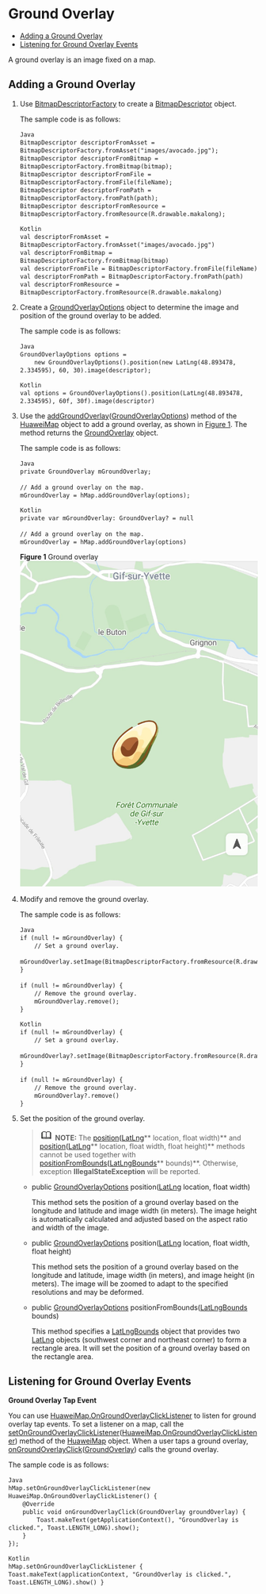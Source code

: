 # Ground Overlay<a name="EN-US_TOPIC_0000001098683764"></a>

-   [Adding a Ground Overlay](#section182724503583)
-   [Listening for Ground Overlay Events](#section191618511427)

A ground overlay is an image fixed on a map.

## Adding a Ground Overlay<a name="section182724503583"></a>

1.  Use  [BitmapDescriptorFactory](en-us_topic_0000001145523543.md)  to create a  [BitmapDescriptor](en-us_topic_0000001145843379.md)  object.

    The sample code is as follows:

    ```
    Java
    BitmapDescriptor descriptorFromAsset = BitmapDescriptorFactory.fromAsset("images/avocado.jpg");
    BitmapDescriptor descriptorFromBitmap = BitmapDescriptorFactory.fromBitmap(bitmap);
    BitmapDescriptor descriptorFromFile = BitmapDescriptorFactory.fromFile(fileName);
    BitmapDescriptor descriptorFromPath = BitmapDescriptorFactory.fromPath(path);
    BitmapDescriptor descriptorFromResource = BitmapDescriptorFactory.fromResource(R.drawable.makalong);
    ```

    ```
    Kotlin
    val descriptorFromAsset = BitmapDescriptorFactory.fromAsset("images/avocado.jpg")
    val descriptorFromBitmap = BitmapDescriptorFactory.fromBitmap(bitmap)
    val descriptorFromFile = BitmapDescriptorFactory.fromFile(fileName)
    val descriptorFromPath = BitmapDescriptorFactory.fromPath(path)
    val descriptorFromResource = BitmapDescriptorFactory.fromResource(R.drawable.makalong)
    ```

2.  Create a  [GroundOverlayOptions](en-us_topic_0000001145523519.md)  object to determine the image and position of the ground overlay to be added.

    The sample code is as follows:

    ```
    Java
    GroundOverlayOptions options =
        new GroundOverlayOptions().position(new LatLng(48.893478, 2.334595), 60, 30).image(descriptor);
    ```

    ```
    Kotlin
    val options = GroundOverlayOptions().position(LatLng(48.893478, 2.334595), 60f, 30f).image(descriptor)
    ```

3.  Use the  [addGroundOverlay](en-us_topic_0000001098683684.md#section374112486409)\([GroundOverlayOptions](en-us_topic_0000001145523519.md)\) method of the  [HuaweiMap](en-us_topic_0000001098683684.md)  object to add a ground overlay, as shown in  [Figure 1](#fig1214423215566). The method returns the  [GroundOverlay](en-us_topic_0000001099163498.md)  object.

    The sample code is as follows:

    ```
    Java
    private GroundOverlay mGroundOverlay;
    
    // Add a ground overlay on the map.
    mGroundOverlay = hMap.addGroundOverlay(options);
    ```

    ```
    Kotlin
    private var mGroundOverlay: GroundOverlay? = null
    
    // Add a ground overlay on the map.
    mGroundOverlay = hMap.addGroundOverlay(options)
    ```

    **Figure  1**  Ground overlay<a name="fig1214423215566"></a>  
    ![](figures/ground-overlay.jpg "ground-overlay")

4.  Modify and remove the ground overlay.

    The sample code is as follows:

    ```
    Java
    if (null != mGroundOverlay) {
        // Set a ground overlay.
        mGroundOverlay.setImage(BitmapDescriptorFactory.fromResource(R.drawable.makalong));
    }
    
    if (null != mGroundOverlay) {
        // Remove the ground overlay.
        mGroundOverlay.remove();
    }
    ```

    ```
    Kotlin
    if (null != mGroundOverlay) {
        // Set a ground overlay.
        mGroundOverlay?.setImage(BitmapDescriptorFactory.fromResource(R.drawable.makalong))
    }
    
    if (null != mGroundOverlay) {
        // Remove the ground overlay.
        mGroundOverlay?.remove()
    }
    ```

5.  Set the position of the ground overlay.

    >![](public_sys-resources/icon-note.gif) **NOTE:** 
    >The  [position](en-us_topic_0000001145523519.md#section18441164103913)**\(**[LatLng](en-us_topic_0000001099003538.md)** location, float width\)**  and  [position](en-us_topic_0000001145523519.md#section1263995883915)**\(**[LatLng](en-us_topic_0000001099003538.md)** location, float width, float height\)**  methods cannot be used together with  [positionFromBounds](en-us_topic_0000001145523519.md#section1971542716405)**\(**[LatLngBounds](en-us_topic_0000001098683710.md)** bounds\)**. Otherwise, exception  **IllegalStateException**  will be reported.

    -   public  [GroundOverlayOptions](en-us_topic_0000001145523519.md)  position\([LatLng](en-us_topic_0000001099003538.md)  location, float width\)

        This method sets the position of a ground overlay based on the longitude and latitude and image width \(in meters\). The image height is automatically calculated and adjusted based on the aspect ratio and width of the image.


    -   public  [GroundOverlayOptions](en-us_topic_0000001145523519.md)  position\([LatLng](en-us_topic_0000001099003538.md)  location, float width, float height\)

        This method sets the position of a ground overlay based on the longitude and latitude, image width \(in meters\), and image height \(in meters\). The image will be zoomed to adapt to the specified resolutions and may be deformed.


    -   public  [GroundOverlayOptions](en-us_topic_0000001145523519.md)  positionFromBounds\([LatLngBounds](en-us_topic_0000001098683710.md)  bounds\)

        This method specifies a  [LatLngBounds](en-us_topic_0000001098683710.md)  object that provides two  [LatLng](en-us_topic_0000001099003538.md)  objects \(southwest corner and northeast corner\) to form a rectangle area. It will set the position of a ground overlay based on the rectangle area. 



## Listening for Ground Overlay Events<a name="section191618511427"></a>

**Ground Overlay Tap Event**

You can use  [HuaweiMap.OnGroundOverlayClickListener](en-us_topic_0000001145923503.md)  to listen for ground overlay tap events. To set a listener on a map, call the  [setOnGroundOverlayClickListener](en-us_topic_0000001098683684.md#section48222916516)\([HuaweiMap.OnGroundOverlayClickListener](en-us_topic_0000001145923503.md)\) method of the  [HuaweiMap](en-us_topic_0000001098683684.md)  object. When a user taps a ground overlay,  [onGroundOverlayClick](en-us_topic_0000001145923503.md#section1448704115373)\([GroundOverlay](en-us_topic_0000001099163498.md)\) calls the ground overlay.

The sample code is as follows:

```
Java
hMap.setOnGroundOverlayClickListener(new HuaweiMap.OnGroundOverlayClickListener() {
    @Override
    public void onGroundOverlayClick(GroundOverlay groundOverlay) {
        Toast.makeText(getApplicationContext(), "GroundOverlay is clicked.", Toast.LENGTH_LONG).show();
    }
});
```

```
Kotlin
hMap.setOnGroundOverlayClickListener { Toast.makeText(applicationContext, "GroundOverlay is clicked.", Toast.LENGTH_LONG).show() }
```

